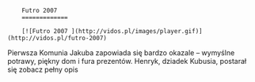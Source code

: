 
        Futro 2007 
        =============
        
        [![Futro 2007 ](http://vidos.pl/images/player.gif)](http://vidos.pl/futro-2007)
        
        
 Pierwsza Komunia Jakuba zapowiada się bardzo okazale – wymyślne potrawy, piękny dom i fura prezentów. Henryk, dziadek Kubusia, postarał się zobacz pełny opis
    